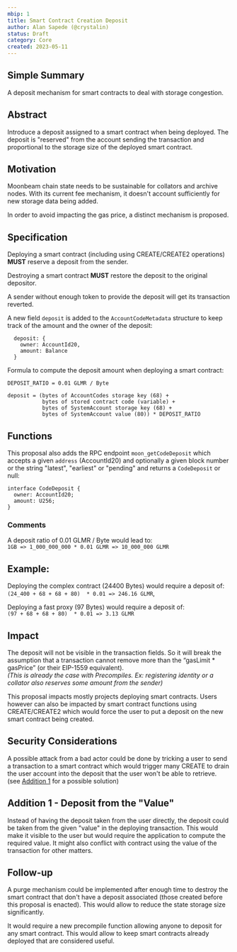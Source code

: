 ```yaml
---
mbip: 1
title: Smart Contract Creation Deposit
author: Alan Sapede (@crystalin)
status: Draft
category: Core
created: 2023-05-11
---
```


## Simple Summary
A deposit mechanism for smart contracts to deal with storage congestion. 

## Abstract

Introduce a deposit assigned to a smart contract when being deployed. The deposit is "reserved" from the account sending the transaction and proportional to the storage size of the deployed
smart contract.

## Motivation

Moonbeam chain state needs to be sustainable for collators and archive nodes. With its current
fee mechanism, it doesn't account sufficiently for new storage data being added.

In order to avoid impacting the gas price, a distinct mechanism is proposed. 

## Specification

Deploying a smart contract (including using CREATE/CREATE2 operations) **MUST** reserve a
deposit from the sender.

Destroying a smart contract **MUST** restore the deposit to the original depositor.

A sender without enough token to provide the deposit will get its transaction reverted.

A new field `deposit` is added to the `AccountCodeMetadata` structure to keep track of the amount 
and the owner of the deposit:

```
  deposit: {
    owner: AccountId20,
    amount: Balance
  }
```

Formula to compute the deposit amount when deploying a smart contract:

```
DEPOSIT_RATIO = 0.01 GLMR / Byte

deposit = (bytes of AccountCodes storage key (68) +
           bytes of stored contract code (variable) +
           bytes of SystemAccount storage key (68) +
           bytes of SystemAccount value (80)) * DEPOSIT_RATIO
```

## Functions

This proposal also adds the RPC endpoint `moon_getCodeDeposit` which accepts a given
`address` (AccountId20) and optionally a given block number or 
the string "latest", "earliest" or "pending" and returns a `CodeDeposit` or null:

```
interface CodeDeposit {
  owner: AccountId20;
  amount: U256;
}
```

### Comments

A deposit ratio of 0.01 GLMR / Byte would lead to:  
`1GB => 1_000_000_000 * 0.01 GLMR => 10_000_000 GLMR`

## Example:

Deploying the complex contract (24400 Bytes) would require a deposit of:  
`(24_400 + 68 + 68 + 80)  * 0.01 => 246.16 GLMR`, 

Deploying a fast proxy (97 Bytes) would require a deposit of:  
`(97 + 68 + 68 + 80)  * 0.01 => 3.13 GLMR`


## Impact

The deposit will not be visible in the transaction fields. So it will break the assumption that a transaction cannot remove more than the “gasLimit * gasPrice” (or their EIP-1559 equivalent).  
_(This is already the case with Precompiles. Ex: registering identity or a collator also reserves some amount from the sender)_


This proposal impacts mostly projects deploying smart contracts. Users however can also be impacted by smart contract functions using CREATE/CREATE2 which would force the user to put a deposit on the new smart contract being created.

## Security Considerations

A possible attack from a bad actor could be done by tricking a user to send a transaction to a smart contract which would trigger many CREATE to drain the user account into the deposit that the user won't be able to retrieve. (see [Addition 1](#addition-1-deposit-from-the-value) for a possible solution)


## Addition 1 - Deposit from the "Value"

Instead of having the deposit taken from the user directly, the deposit could be taken from the
given "value" in the deploying transaction. This would make it visible to the user but would
require the application to compute the required value. It might also conflict with contract using 
the value of the transaction for other matters.

## Follow-up

A purge mechanism could be implemented after enough time to destroy the smart contract that don't
have a deposit associated (those created before this proposal is enacted).
This would allow to reduce the state storage size significantly.

It would require a new precompile function allowing anyone to deposit for any smart contract. This
would allow to keep smart contracts already deployed that are considered useful.